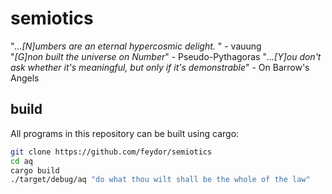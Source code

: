 # semiotics
"*...[N]umbers are an eternal hypercosmic delight.* " - vauung  
"*[G]non built the universe on Number*" - Pseudo-Pythagoras
"*...[Y]ou don't ask whether it's meaningful, but only if it's demonstrable*" - On Barrow's Angels

## build
All programs in this repository can be built using cargo:
```sh
git clone https://github.com/feydor/semiotics
cd aq
cargo build
./target/debug/aq "do what thou wilt shall be the whole of the law" 
```
